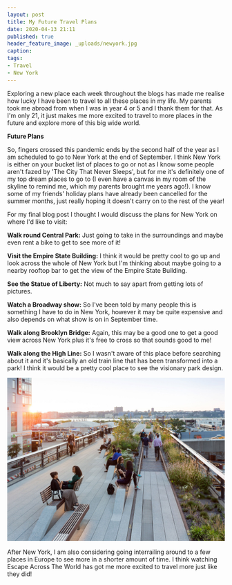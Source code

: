 ```yaml
---
layout: post
title: My Future Travel Plans
date: 2020-04-13 21:11
published: true
header_feature_image: _uploads/newyork.jpg
caption:
tags:  
- Travel
- New York
---
```

Exploring a new place each week throughout the blogs has made me realise how lucky I have been to travel to all these places in my life. My parents took me abroad from when I was in year 4 or 5 and I thank them for that. As I'm only 21, it just makes me more excited to travel to more places in the future and explore more of this big wide world.

**Future Plans**

So, fingers crossed this pandemic ends by the second half of the year as I am scheduled to go to New York at the end of September. I think New York is either on your bucket list of places to go or not as I know some people aren't fazed by 'The City That Never Sleeps', but for me it's definitely one of my top dream places to go to (I even have a canvas in my room of the skyline to remind me, which my parents brought me years ago!). I know some of my friends' holiday plans have already been cancelled for the summer months, just really hoping it doesn't carry on to the rest of the year!

For my final blog post I thought I would discuss the plans for New York on where I'd like to visit:

**Walk round Central Park:** Just going to take in the surroundings and maybe even rent a bike to get to see more of it!

**Visit the Empire State Building:** I think it would be pretty cool to go up and look across the whole of New York but I'm thinking about maybe going to a nearby rooftop bar to get the view of the Empire State Building.

**See the Statue of Liberty:** Not much to say apart from getting lots of pictures.

**Watch a Broadway show:** So I've been told by many people this is something I have to do in New York, however it may be quite expensive and also depends on what show is on in September time.

**Walk along Brooklyn Bridge:** Again, this may be a good one to get a good view across New York plus it's free to cross so that sounds good to me!

**Walk along the High Line:** So I wasn't aware of this place before searching about it and it's basically an old train line that has been transformed into a park! I think it would be a pretty cool place to see the visionary park design.

[![The High Line](/_uploads/highline.jpg)](/_uploads/highline.jpg)

After New York, I am also considering going interrailing around to a few places in Europe to see more in a shorter amount of time. I think watching Escape Across The World has got me more excited to travel more just like they did!
